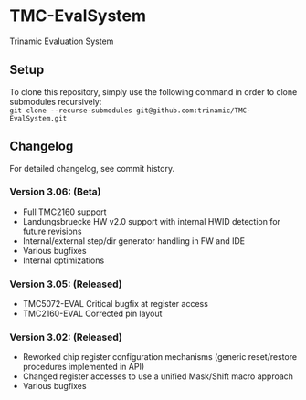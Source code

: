# TMC-EvalSystem

Trinamic Evaluation System

## Setup
To clone this repository, simply use the following command in order to clone submodules recursively:  
`git clone --recurse-submodules git@github.com:trinamic/TMC-EvalSystem.git`

## Changelog

For detailed changelog, see commit history.

### Version 3.06: (Beta)
* Full TMC2160 support
* Landungsbruecke HW v2.0 support with internal HWID detection for future revisions
* Internal/external step/dir generator handling in FW and IDE
* Various bugfixes
* Internal optimizations

### Version 3.05: (Released)
* TMC5072-EVAL Critical bugfix at register access
* TMC2160-EVAL Corrected pin layout

### Version 3.02: (Released)
* Reworked chip register configuration mechanisms (generic reset/restore procedures implemented in API)
* Changed register accesses to use a unified Mask/Shift macro approach
* Various bugfixes
